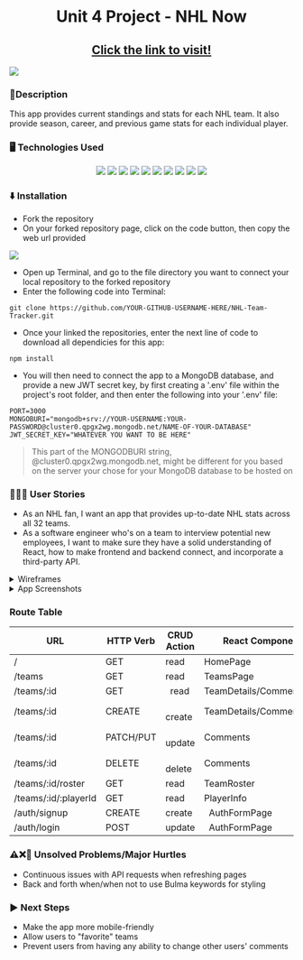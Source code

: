 <h1 align="center">
  Unit 4 Project - NHL Now
</h1>

<h2 align="center">
  <a href="https://nhl-now-app-ae956f6db9fd.herokuapp.com">Click the link to visit!</a>
</h2>

<img src="https://github.com/rswagner13/NHL-Team-Tracker/assets/152703739/512d9595-8a3f-4f9c-b258-fd03172af439"/>

### 📝Description
<p>
  This app provides current standings and stats for each NHL team. It also provide season, career, and previous game stats for each individual player.
</p>

### 🖥️ Technologies Used
<p align="center">
  <img src="https://img.shields.io/badge/HTML5-E34F26?style=for-the-badge&logo=html5&logoColor=white"/>
  <img src="https://img.shields.io/badge/CSS3-1572B6?style=for-the-badge&logo=css3&logoColor=white"/>
  <img src="https://img.shields.io/badge/Bulma-00D1B2.svg?style=for-the-badge&logo=Bulma&logoColor=white"/>
  <img src="https://img.shields.io/badge/JavaScript-F7DF1E?style=for-the-badge&logo=javascript&logoColor=black"/>
  <img src="https://img.shields.io/badge/JSON%20Web%20Tokens-000000.svg?style=for-the-badge&logo=JSON-Web-Tokens&logoColor=white"/>
  <img src="https://img.shields.io/badge/Node.js-43853D?style=for-the-badge&logo=node.js&logoColor=white"/>
  <img src="https://img.shields.io/badge/Express.js-404D59?style=for-the-badge"/>
  <img src="https://img.shields.io/badge/React-20232A?style=for-the-badge&logo=react&logoColor=61DAFB"/>
  <img src="https://img.shields.io/badge/MongoDB-4EA94B?style=for-the-badge&logo=mongodb&logoColor=white"/>
  <img src="https://img.shields.io/badge/Heroku-430098?style=for-the-badge&logo=heroku&logoColor=white"/>
</p>


### ⬇️ Installation
* Fork the repository
* On your forked repository page, click on the code button, then copy the web url provided
<img src="https://github.com/rswagner13/NHL-Team-Tracker/assets/152703739/7f228b30-0a25-4773-b3d9-2c3f282d3e75"/>

* Open up Terminal, and go to the file directory you want to connect your local repository to the forked repository
* Enter the following code into Terminal:
  
```
git clone https://github.com/YOUR-GITHUB-USERNAME-HERE/NHL-Team-Tracker.git
```

* Once your linked the repositories, enter the next line of code to download all dependicies for this app:

```
npm install
```

* You will then need to connect the app to a MongoDB database, and provide a new JWT secret key, by first creating a '.env' file within the project's root folder, and then enter the following into your '.env' file:

```
PORT=3000
MONGOBURI="mongodb+srv://YOUR-USERNAME:YOUR-PASSWORD@cluster0.qpgx2wg.mongodb.net/NAME-OF-YOUR-DATABASE"
JWT_SECRET_KEY="WHATEVER YOU WANT TO BE HERE"
```
> This part of the MONGODBURI string, @cluster0.qpgx2wg.mongodb.net, might be different for you based on the server your chose for your MongoDB database to be hosted on

### 🧔‍♂️👩 User Stories
* As an NHL fan, I want an app that provides up-to-date NHL stats across all 32 teams.
* As a software engineer who's on a team to interview potential new employees, I want to make sure they have a solid understanding of React, how to make frontend and backend connect, and incorporate a third-party API.

<details>
  <summary>Wireframes</summary>
  <br>
  <img src="https://github.com/rswagner13/NHL-Team-Tracker/assets/152703739/a4e68558-1251-4616-916c-4dda6cbdfe13"/>
  <img src="https://github.com/rswagner13/NHL-Team-Tracker/assets/152703739/e7cdd641-cb07-473a-b88a-37e833d37ac5"/>
  <img src="https://github.com/rswagner13/NHL-Team-Tracker/assets/152703739/7a15ab29-85fd-4faf-aac8-fc88bdac1893"/>
  <img src="https://github.com/rswagner13/NHL-Team-Tracker/assets/152703739/03ed9e2c-a3e1-4fbd-ab80-25f4ae9daa40"/>
  <img src="https://github.com/rswagner13/NHL-Team-Tracker/assets/152703739/62383495-7286-4a95-99d7-7e6d555925a9"/>
</details>

<details>
  <summary>App Screenshots</summary>
  <br>
  <img src="https://github.com/rswagner13/NHL-Team-Tracker/assets/152703739/8b45ab6b-f1ce-4438-a875-39da066842c7"/>
  <img src="https://github.com/rswagner13/NHL-Team-Tracker/assets/152703739/8110c78e-87c3-40b9-aeef-882cb3c69c67"/>
  <img src="https://github.com/rswagner13/NHL-Team-Tracker/assets/152703739/4eb851be-ba47-4107-a14c-002de6dceb31"/>
  <img src="https://github.com/rswagner13/NHL-Team-Tracker/assets/152703739/55d661ac-d511-4539-9574-88dfec41e3e7"/>
  <img src="https://github.com/rswagner13/NHL-Team-Tracker/assets/152703739/322050cb-2510-4ed6-812d-e8c2a4645536"/>
</details>

### Route Table

|            URL          |   HTTP Verb    |  CRUD Action  |         React Component(s)      | Created Yet? |
| ----------------------- | -------------- | ------------- | ------------------------------- | ------------ |
|             /           |      GET       |      read     |        HomePage                 |      YES     |
|          /teams         |      GET       |      read     |         TeamsPage               |      YES     |
|       /teams/:id        |      GET       |      read     |    TeamDetails/CommentSection   |      YES     |
|       /teams/:id        |       CREATE   |      create   |    TeamDetails/CommentSection   |      YES     |
|       /teams/:id        |    PATCH/PUT   |      update   |            Comments             |      YES     |
|       /teams/:id        |       DELETE   |      delete   |            Comments             |      YES     |
|    /teams/:id/roster    |       GET      |      read     |            TeamRoster           |      YES     |
|   /teams/:id/:playerId  |       GET      |      read     |            PlayerInfo           |      YES     |
|       /auth/signup      |      CREATE    |      create   |          AuthFormPage           |      YES     |
|       /auth/login       |       POST     |      update   |           AuthFormPage          |      YES     |

### ⚠️❌💫 Unsolved Problems/Major Hurtles
* Continuous issues with API requests when refreshing pages
* Back and forth when/when not to use Bulma keywords for styling

### ▶️ Next Steps
* Make the app more mobile-friendly
* Allow users to "favorite" teams
* Prevent users from having any ability to change other users' comments
